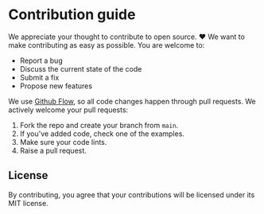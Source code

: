 # Contribution guide

We appreciate your thought to contribute to open source. :heart: We want to make contributing as easy as possible. You are welcome to:

- Report a bug
- Discuss the current state of the code
- Submit a fix
- Propose new features

We use [Github Flow](https://guides.github.com/introduction/flow/index.html), so all code changes happen through pull requests. We actively welcome your pull requests:

1. Fork the repo and create your branch from `main`.
2. If you've added code, check one of the examples.
3. Make sure your code lints.
4. Raise a pull request.

## License

By contributing, you agree that your contributions will be licensed under its MIT license.